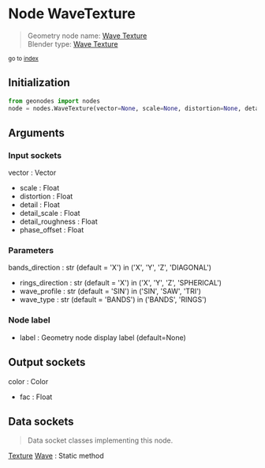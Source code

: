 
# Node WaveTexture

> Geometry node name: [Wave Texture](https://docs.blender.org/manual/en/latest/modeling/geometry_nodes/material/wave_texture.html)<br>
  Blender type: [Wave Texture](https://docs.blender.org/api/current/bpy.types.ShaderNodeTexWave.html)
  
<sub>go to [index](/docs/index.md)</sub>

## Initialization

```python
from geonodes import nodes
node = nodes.WaveTexture(vector=None, scale=None, distortion=None, detail=None, detail_scale=None, detail_roughness=None, phase_offset=None, bands_direction='X', rings_direction='X', wave_profile='SIN', wave_type='BANDS', label=None)
```



## Arguments


### Input sockets

vector : Vector
- scale : Float
- distortion : Float
- detail : Float
- detail_scale : Float
- detail_roughness : Float
- phase_offset : Float

### Parameters

bands_direction : str (default = 'X') in ('X', 'Y', 'Z', 'DIAGONAL')
- rings_direction : str (default = 'X') in ('X', 'Y', 'Z', 'SPHERICAL')
- wave_profile : str (default = 'SIN') in ('SIN', 'SAW', 'TRI')
- wave_type : str (default = 'BANDS') in ('BANDS', 'RINGS')

### Node label

- label : Geometry node display label (default=None)

## Output sockets

color : Color
- fac : Float

## Data sockets

> Data socket classes implementing this node.
  
[Texture](/docs/sockets/Texture.md) [Wave](/docs/sockets/Texture.md#wave) : Static method

